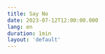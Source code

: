 ```yaml
---
title: Say No
date: 2023-07-12T12:00:00.000
lang: en
duration: 1min
layout: 'default'
---
```


<Title />

Ability is a good thing, especially when you are wronged, you have the right to **say no**.
